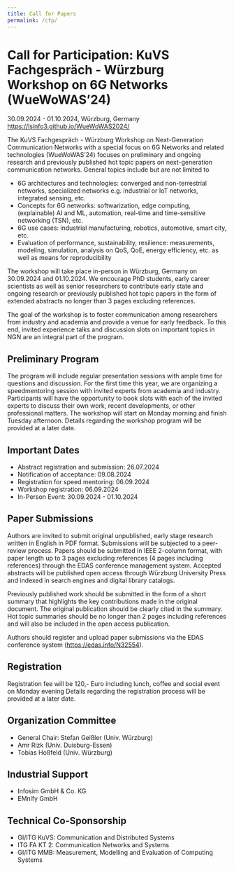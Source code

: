 ```yaml
---
title: Call for Papers
permalink: /cfp/
---
```


# Call for Participation: KuVS Fachgespräch - Würzburg Workshop on 6G Networks (WueWoWAS’24) #

30.09.2024 - 01.10.2024, Würzburg, Germany
https://lsinfo3.github.io/WueWoWAS2024/


The KuVS Fachgespräch - Würzburg Workshop on Next-Generation Communication Networks with a special focus on 6G Networks and related technologies (WueWoWAS’24) focuses on preliminary and ongoing research and previously published hot topic papers on next-generation communication networks. General topics include but are not limited to

* 6G architectures and technologies: converged and non-terrestrial networks, specialized networks e.g. industrial or IoT networks, integrated sensing, etc. 
* Concepts for 6G networks: softwarization, edge computing, (explainable) AI and ML, automation, real-time and time-sensitive networking (TSN), etc.
* 6G use cases: industrial manufacturing, robotics, automotive, smart city, etc.
* Evaluation of performance, sustainability, resilience: measurements, modeling, simulation, analysis on QoS, QoE, energy efficiency, etc. as well as means for reproducibility

The workshop will take place in-person in Würzburg, Germany on 30.09.2024 and 01.10.2024. We encourage PhD students, early career scientists as well as senior researchers to contribute early state and ongoing research or previously published hot topic papers in the form of extended abstracts no longer than 3 pages excluding references.

The goal of the workshop is to foster communication among researchers from industry and academia and provide a venue for early feedback. To this end, invited experience talks and discussion slots on important topics in NGN are an integral part of the program.

## Preliminary Program ##

The program will include regular presentation sessions with ample time for questions and discussion. For the first time this year, we are organizing a speedmentoring session with invited experts from academia and industry. Participants will have the opportunity to book slots with each of the invited experts to discuss their own work, recent developments, or other professional matters.
The workshop will start on Monday morning and finish Tuesday afternoon.
Details regarding the workshop program will be provided at a later date.

## Important Dates ##

* Abstract registration and submission: 26.07.2024
* Notification of acceptance: 09.08.2024
* Registration for speed mentoring: 06.09.2024
* Workshop registration: 06.09.2024
* In-Person Event: 30.09.2024 - 01.10.2024

## Paper Submissions ##

Authors are invited to submit original unpublished, early stage research written in English in PDF format. Submissions will be subjected to a peer-review process. Papers should be submitted in IEEE 2-column format, with paper length up to 3 pages excluding references (4 pages including references) through the EDAS conference management system. Accepted abstracts will be published open access through Würzburg University Press and indexed in search engines and digital library catalogs.

Previously published work should be submitted in the form of a short summary that highlights the key contributions made in the original document. The original publication should be clearly cited in the summary. Hot topic summaries should be no longer than 2 pages including references and will also be included in the open access publication.

Authors should register and upload paper submissions via the EDAS conference system (https://edas.info/N32554).

## Registration ##

Registration fee will be 120,- Euro including lunch, coffee and social event on Monday evening
Details regarding the registration process will be provided at a later date.

## Organization Committee ##

* General Chair: Stefan Geißler (Univ. Würzburg)
* Amr Rizk (Univ. Duisburg-Essen)
* Tobias Hoßfeld (Univ. Würzburg)

## Industrial Support ##

* Infosim GmbH & Co. KG
* EMnify GmbH

## Technical Co-Sponsorship ##

* GI/ITG KuVS: Communication and Distributed Systems
* ITG FA KT 2: Communication Networks and Systems
* GI/ITG MMB: Measurement, Modelling and Evaluation of Computing Systems

